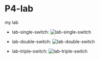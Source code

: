 # P4-lab
my lab

* lab-single-switch:
![lab-single-switch](https://github.com/giuseppevalentinobaldi/P4-lab/res/lab-single-switch.png)

* lab-double-switch:
![lab-double-switch](https://github.com/giuseppevalentinobaldi/P4-lab/res/lab-double-switch.png)


* lab-triple-switch:
![lab-triple-switch](https://github.com/giuseppevalentinobaldi/P4-lab/res/lab-triple-switch.png)
